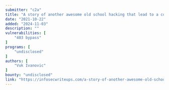 ```yaml
---
submitter: "c2a"
title: "A story of another awesome old school hacking that lead to a cool P1 bug"
date: "2021-10-22"
added: "2024-11-03"
description: ""
vulnerabilities: [
    "403 bypass"
]
programs: [
    "undisclosed"
]
authors: [
    "Vuk Ivanovic"
]
bounty: "undisclosed"
link: "https://infosecwriteups.com/a-story-of-another-awesome-old-school-hacking-that-lead-to-a-cool-p1-bug-f88da04b1ecf"
---
```




